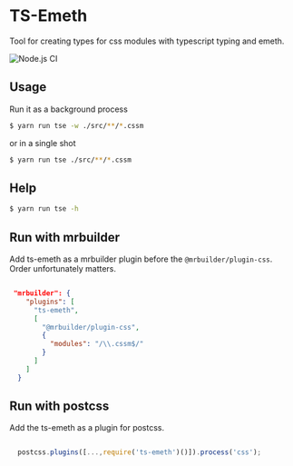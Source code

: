 TS-Emeth
===
Tool for creating types for css modules with typescript typing and emeth.

![Node.js CI](https://github.com/jspears/ts-emeth/workflows/Node.js%20CI/badge.svg)

## Usage
Run it as a background process

```sh
$ yarn run tse -w ./src/**/*.cssm
```

or in a single shot
```sh
$ yarn run tse ./src/**/*.cssm
```

## Help
```sh
$ yarn run tse -h
```


## Run with mrbuilder
Add ts-emeth as a mrbuilder plugin before the `@mrbuilder/plugin-css`.   Order 
unfortunately matters.

```json

 "mrbuilder": {
    "plugins": [
      "ts-emeth",
      [
        "@mrbuilder/plugin-css",
        {
          "modules": "/\\.cssm$/"
        }
      ]
    ]
  }

```
## Run with postcss
Add the ts-emeth as a plugin for postcss.

```js

  postcss.plugins([...,require('ts-emeth')()]).process('css');
```



